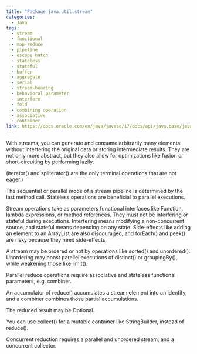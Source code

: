 ```yaml
---
title: "Package java.util.stream"
categories:
  - Java
tags:
  - stream
  - functional
  - map-reduce
  - pipeline
  - escape hatch
  - stateless
  - stateful
  - buffer
  - aggregate
  - serial
  - stream-bearing
  - behavioral parameter
  - interfere
  - fold
  - combining operation
  - associative
  - container
link: https://docs.oracle.com/en/java/javase/17/docs/api/java.base/java/util/stream/package-summary.html#related-package-summary
---
```


With streams, you can generate and consume arbitrarily many elements without interfering the original data or storing intermediate results. They are not only more abstract, but they also allow for optimizations like fusion or short-circuiting by performing lazily.

(iterator() and spliterator() are the only terminal operations that are not eager.)

The sequential or parallel mode of a stream pipeline is determined by the last method call. Stateless operations are beneficial to parallel executions.

Stream operations take as parameters functional interfaces like Function, lambda expressions, or method references. They must not be interfering or stateful during executions. Interfering means modifying a non-concurrent source, and stateful means depending on any state. Side-effects like adding an element to an ArrayList are also discouraged, and forEach() and peek() are risky because they need side-effects.

A stream may be ordered or not by operations like sorted() and unordered(). Unordering may boost parellel executions of distinct() or groupingBy(), while weakening those like limit().

Parallel reduce operations require associative and stateless functional parameters, e.g. combiner.

An accumulator of reduce() accumulates a stream element into an identity, and a combiner combines those partial accumulations.

The reduced result may be Optional.

You can use collect() for a mutable container like StringBuilder, instead of reduce().

Concurrent reduction requires a parallel and unordered stream, and a concurrent collector.